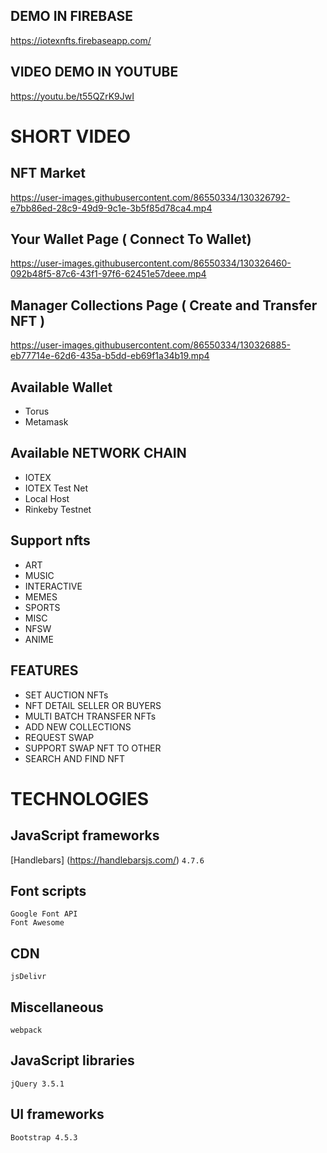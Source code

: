 ## DEMO IN FIREBASE
https://iotexnfts.firebaseapp.com/
## VIDEO DEMO IN YOUTUBE
https://youtu.be/t55QZrK9JwI

# SHORT VIDEO
## NFT Market 
https://user-images.githubusercontent.com/86550334/130326792-e7bb86ed-28c9-49d9-9c1e-3b5f85d78ca4.mp4

## Your Wallet Page ( Connect To Wallet)
https://user-images.githubusercontent.com/86550334/130326460-092b48f5-87c6-43f1-97f6-62451e57deee.mp4

## Manager Collections Page ( Create and Transfer NFT )
https://user-images.githubusercontent.com/86550334/130326885-eb77714e-62d6-435a-b5dd-eb69f1a34b19.mp4

## Available Wallet
- Torus 
- Metamask 
## Available NETWORK CHAIN
- IOTEX
- IOTEX Test Net
- Local Host
- Rinkeby Testnet
## Support nfts
- ART
- MUSIC
- INTERACTIVE
- MEMES
- SPORTS
- MISC
- NFSW
- ANIME

## FEATURES
- SET AUCTION NFTs 
- NFT DETAIL SELLER OR BUYERS
- MULTI BATCH TRANSFER NFTs
- ADD NEW COLLECTIONS
- REQUEST SWAP
- SUPPORT SWAP NFT TO OTHER 
- SEARCH AND FIND NFT 

# TECHNOLOGIES
## JavaScript frameworks 

[Handlebars] (https://handlebarsjs.com/) ```4.7.6```

## Font scripts 
```
Google Font API 
Font Awesome
```
## CDN 
```
jsDelivr
```
## Miscellaneous 
```
webpack
```
## JavaScript libraries 
```
jQuery 3.5.1
```
## UI frameworks 
```
Bootstrap 4.5.3
```
